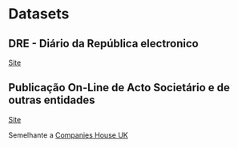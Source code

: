 Datasets
========


DRE - Diário da República electronico
-------------------------------------
[Site](https://dre.pt/)




Publicação On-Line de Acto Societário e de outras entidades
-----------------------------------------------------------

[Site](http://publicacoes.mj.pt/)

Semelhante a [Companies House UK](https://beta.companieshouse.gov.uk/)
